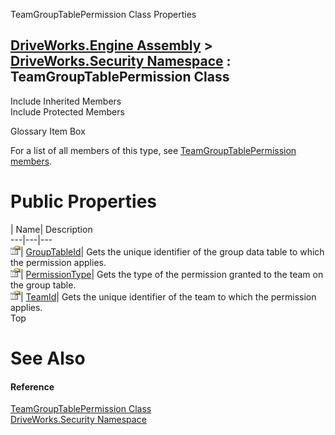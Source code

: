 TeamGroupTablePermission Class Properties   
  
[DriveWorks.Engine Assembly](topic2156.md) > [DriveWorks.Security Namespace](topic10574.md) : TeamGroupTablePermission Class  
---  
  
Include Inherited Members    
Include Protected Members    


Glossary Item Box

For a list of all members of this type, see [TeamGroupTablePermission members](topic10719.md).

# Public Properties

| Name| Description  
---|---|---  
![Public Property](dotnetimages/publicProperty.gif)| [GroupTableId](topic10726.md)| Gets the unique identifier of the group data table to which the permission applies.   
![Public Property](dotnetimages/publicProperty.gif)| [PermissionType](topic10727.md)| Gets the type of the permission granted to the team on the group table.   
![Public Property](dotnetimages/publicProperty.gif)| [TeamId](topic10728.md)| Gets the unique identifier of the team to which the permission applies.   
Top

# See Also

#### Reference

[TeamGroupTablePermission Class](topic10718.md)   
[DriveWorks.Security Namespace](topic10574.md)


